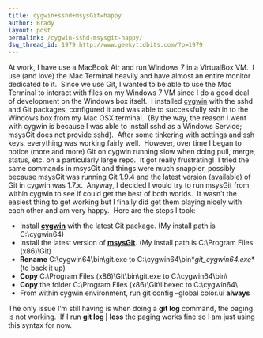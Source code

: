 ```yaml
---
title: cygwin+sshd+msysGit=happy
author: Brady
layout: post
permalink: /cygwin-sshd-msysgit-happy/
dsq_thread_id: 1979 http://www.geekytidbits.com/?p=1979
---
```

At work, I have use a MacBook Air and run Windows 7 in a VirtualBox VM.  I use (and love) the Mac Terminal heavily and have almost an entire monitor dedicated to it.  Since we use Git, I wanted to be able to use the Mac Terminal to interact with files on my Windows 7 VM since I do a good deal of development on the Windows box itself.  I installed [cygwin][1] with the sshd and Git packages, configured it and was able to successfully ssh in to the Windows box from my Mac OSX terminal.  (By the way, the reason I went with cygwin is because I was able to install sshd as a Windows Service; msysGit does not provide sshd).  After some tinkering with settings and ssh keys, everything was working fairly well.  However, over time I began to notice (more and more) Git on cygwin running slow when doing pull, merge, status, etc. on a particularly large repo.  It got really frustrating!  I tried the same commands in msysGit and things were much snappier, possibly because msysGit was running Git 1.9.4 and the latest version (available) of Git in cygwin was 1.7.x.  Anyway, I decided I would try to run msysGit from within cygwin to see if could get the best of both worlds.  It wasn&#8217;t the easiest thing to get working but I finally did get them playing nicely with each other and am very happy.  Here are the steps I took:

  * Install **[cygwin][1]** with the latest Git package. (My install path is C:\cygwin64)
  * Install the latest version of **[msysGit][2]**. (My install path is C:\Program Files (x86)\Git)
  * **Rename** C:\cygwin64\bin\git.exe to C:\cygwin64\bin\**git_cygwin64.exe** (to back it up)
  * **Copy** C:\Program Files (x86)\Git\bin\git.exe to C:\cygwin64\bin\
  * **Copy** the folder C:\Program Files (x86)\Git\libexec to C:\cygwin64\
  * From within cygwin environment, run git config &#8211;global color.ui **always**

The only issue I&#8217;m still having is when doing a **git log** command, the paging is not working.  If I run **git log | less** the paging works fine so I am just using this syntax for now.

 [1]: https://www.cygwin.com/
 [2]: http://msysgit.github.io/
